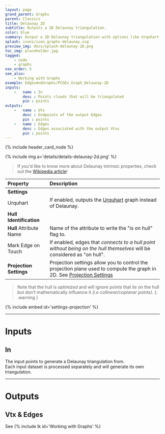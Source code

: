 ```yaml
---
layout: page
grand_parent: Graphs
parent: Classics
title: Delaunay 2D
subtitle: Outputs a 2D Delaunay triangulation.
color: blue
summary: Output a 2D Delaunay triangulation with options like Urquhart graph, hull identification, and projection settings.
splash: icons/icon_graphs-delaunay.svg
preview_img: docs/splash-delaunay-2D.png
toc_img: placeholder.jpg
tagged: 
    - node
    - graphs
nav_order: 5
see_also:
    - Working with Graphs
example: EdgesAndGraphs/PCGEx_Graph_Delaunay-2D
inputs:
    -   name : In
        desc : Points clouds that will be triangulated
        pin : points
outputs:
    -   name : Vtx
        desc : Endpoints of the output Edges
        pin : points
    -   name : Edges
        desc : Edges associated with the output Vtxs
        pin : points
---
```


{% include header_card_node %}

{% include img a='details/details-delaunay-2d.png' %} 

> If you'd like to know more about Delaunay intrinsic properties, check out the [Wikipedia article](https://en.wikipedia.org/wiki/Delaunay_triangulation)!

| Property       | Description          |
|:-------------|:------------------|
|**Settings**||
| Urquhart           | If enabled, outputs the [Urquhart](https://en.wikipedia.org/wiki/Urquhart_graph) graph instead of Delaunay.  |
|**Hull Identification**||
| **Hull** Attribute Name           | Name of the attribute to write the "is on hull" flag to. |
| Mark Edge on Touch           | If enabled, edges that *connects to a hull point without being on the hull themselves* will be considered as "on hull". |
|**Projection Settings**| Projection settings allow you to control the projection plane used to compute the graph in 2D. See [Projection Settings](#settings-projection)|

> Note that the hull is *optimized* and will ignore points that *lie* on the hull but don't mathematically influence it *(i.e collinear/coplanar points)*.
{: .warning }

{% include embed id='settings-projection' %}

---
# Inputs
## In
The input points to generate a Delaunay triangulation from.  
Each input dataset is processed separately and will generate its own triangulation.

---
# Outputs
## Vtx & Edges
See {% include lk id='Working with Graphs' %}